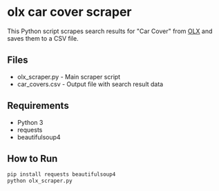# olx car cover scraper
This Python script scrapes search results for "Car Cover" from [OLX](https://www.olx.in/items/q-car-cover) and saves them to a CSV file.

## Files
- olx_scraper.py - Main scraper script
- car_covers.csv - Output file with search result data

## Requirements
- Python 3
- requests
- beautifulsoup4

## How to Run
```bash
pip install requests beautifulsoup4
python olx_scraper.py
